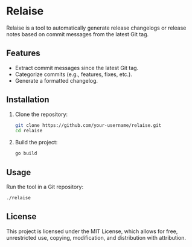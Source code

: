 # Relaise

Relaise is a tool to automatically generate release changelogs or release notes based on commit messages from the latest Git tag.

## Features
- Extract commit messages since the latest Git tag.
- Categorize commits (e.g., features, fixes, etc.).
- Generate a formatted changelog.

## Installation
1. Clone the repository:
   ```bash
   git clone https://github.com/your-username/relaise.git
   cd relaise
   ```
2. Build the project:
   ```bash
   go build
   ```

## Usage
Run the tool in a Git repository:
```bash
./relaise
```


## License
This project is licensed under the MIT License, which allows for free, unrestricted use, copying, modification, and distribution with attribution.
